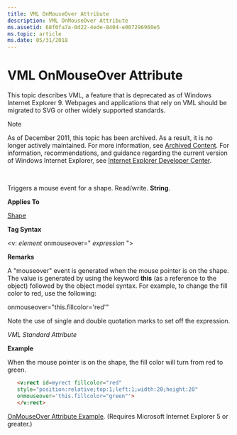 ```yaml
---
title: VML OnMouseOver Attribute
description: VML OnMouseOver Attribute
ms.assetid: 68f0fa7a-0d22-4ede-8404-e007296960e5
ms.topic: article
ms.date: 05/31/2018
---
```


# VML OnMouseOver Attribute

This topic describes VML, a feature that is deprecated as of Windows Internet Explorer 9. Webpages and applications that rely on VML should be migrated to SVG or other widely supported standards.

> [!Note]  
> As of December 2011, this topic has been archived. As a result, it is no longer actively maintained. For more information, see [Archived Content](https://docs.microsoft.com/previous-versions/windows/internet-explorer/ie-developer/). For information, recommendations, and guidance regarding the current version of Windows Internet Explorer, see [Internet Explorer Developer Center](https://go.microsoft.com/fwlink/p/?linkid=204313).

 

Triggers a mouse event for a shape. Read/write. **String**.

**Applies To**

[Shape](shape-element--vml.md)

**Tag Syntax**

<v: *element* onmouseover=" *expression* ">

**Remarks**

A "mouseover" event is generated when the mouse pointer is on the shape. The value is generated by using the keyword **this** (as a reference to the object) followed by the object model syntax. For example, to change the fill color to red, use the following:

onmouseover="this.fillcolor='red'"

Note the use of single and double quotation marks to set off the expression.

*VML Standard Attribute*

**Example**

When the mouse pointer is on the shape, the fill color will turn from red to green.


```HTML
   <v:rect id=myrect fillcolor="red"
   style="position:relative;top:1;left:1;width:20;height:20"
   onmouseover='this.fillcolor="green"'>
   </v:rect>
```



[OnMouseOver Attribute Example](https://samples.msdn.microsoft.com/workshop/samples/vml/shape/examples/x_mouovr.md). (Requires Microsoft Internet Explorer 5 or greater.)

 

 




